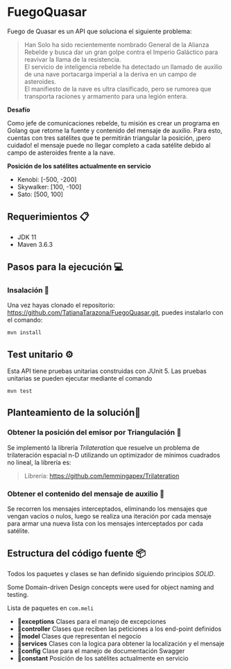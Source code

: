 # FuegoQuasar

Fuego de Quasar es un API que soluciona el siguiente problema: 

>Han Solo ha sido recientemente nombrado General de la Alianza Rebelde y busca dar un gran golpe contra el Imperio Galáctico para reavivar la llama de la resistencia.  
El servicio de inteligencia rebelde ha detectado un llamado de auxilio de una nave portacarga imperial a la deriva en un campo de asteroides.  
El manifiesto de la nave es ultra clasificado, pero se rumorea que transporta raciones y armamento para una legión entera.  

**Desafío** 

Como jefe de comunicaciones rebelde, tu misión es crear un programa en Golang que retorne la fuente y contenido del mensaje de auxilio. Para esto, cuentas con tres satélites que te permitirán triangular la posición, ¡pero cuidado! el mensaje puede no llegar completo a cada satélite debido al campo de asteroides frente a la nave. 

**Posición de los satélites actualmente en servicio**
* Kenobi: [-500, -200] 
* Skywalker: [100, -100] 
* Sato: [500, 100] 


## Requerimientos 📋  
* JDK 11  
* Maven 3.6.3

## Pasos para la ejecución :computer:

### Insalación 🔧
Una vez hayas clonado el repositorio: https://github.com/TatianaTarazona/FuegoQuasar.git, puedes instalarlo con el comando:
```bash
mvn install  
```

## Test unitario ⚙️ ##
Esta API tiene pruebas unitarias construidas con JUnit 5. Las pruebas unitarias se pueden ejecutar mediante el comando
```bash
mvn test  
```

## Planteamiento de la solución:memo:

### Obtener la posición del emisor por Triangulación 🚀

Se implementó la librería _Trilateration_ que resuelve un problema de trilateración espacial n-D utilizando un optimizador de mínimos cuadrados no lineal, la librería es: 

>Librería: https://github.com/lemmingapex/Trilateration

### Obtener el contenido del mensaje de auxilio 📄

Se recorren los mensajes interceptados, eliminando los mensajes que vengan vacíos o nulos, luego se realiza una iteración por cada mensaje para armar una nueva lista con los mensajes interceptados por cada satélite. 

## Estructura del código fuente  :package:

Todos los paquetes y clases se han definido siguiendo principios *SOLID*.

Some Domain-driven Design concepts were used for object naming and testing.

Lista de paquetes en ``com.meli``

 - :file_folder:**exceptions** Clases para el manejo de excepciones
 - :file_folder:**controller** Clases que reciben las peticiones a los end-point definidos
 - :file_folder:**model** Clases que representan el negocio
 - :file_folder:**services** Clases con la logica para obtener la localización y el mensaje
 - :file_folder:**config** Clase para el manejo de documentación Swagger
 - :file_folder:**constant** Posición de los satélites actualmente en servicio



